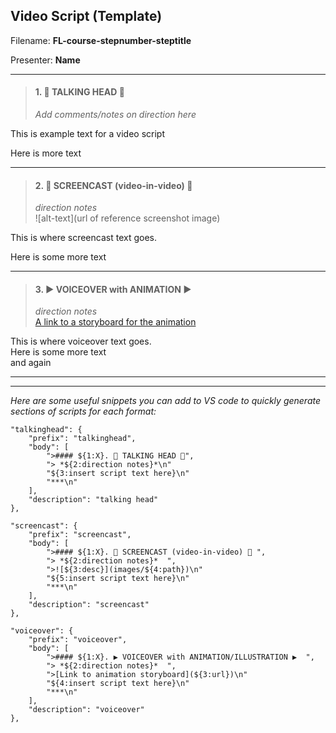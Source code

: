 ## Video Script (Template)

Filename: **FL-course-stepnumber-steptitle**  

Presenter: **Name**  

***

>#### 1. 👤 TALKING HEAD 👤 
> *Add comments/notes on direction here*  

This is example text for a video script

Here is more text

***
>#### 2. 🔴 SCREENCAST (video-in-video) 🔴  
> *direction notes*  
> ![alt-text](url of reference screenshot image)


This is where screencast text goes.

Here is some more text  

***

>#### 3. ▶️ VOICEOVER with ANIMATION ▶️  
> *direction notes*  
> [A link to a storyboard for the animation](url)  

This is where voiceover text goes.  
Here is some more text  
and again

***  
***

*Here are some useful snippets you can add to VS code to quickly generate sections of scripts for each format:*
```
"talkinghead": {
    "prefix": "talkinghead",
    "body": [
        ">#### ${1:X}. 👤 TALKING HEAD 👤",
        "> *${2:direction notes}*\n"
        "${3:insert script text here}\n"
        "***\n"
    ],
    "description": "talking head"
},

"screencast": {
    "prefix": "screencast",
    "body": [
        ">#### ${1:X}. 🔴 SCREENCAST (video-in-video) 🔴 ",
        "> *${2:direction notes}*  ",
        ">![${3:desc}](images/${4:path})\n"
        "${5:insert script text here}\n"
        "***\n"
    ],
    "description": "screencast"
},

"voiceover": {
    "prefix": "voiceover",
    "body": [
        ">#### ${1:X}. ▶️ VOICEOVER with ANIMATION/ILLUSTRATION ▶️  ",
        "> *${2:direction notes}*  ",
        ">[Link to animation storyboard](${3:url})\n"
        "${4:insert script text here}\n"
        "***\n"
    ],
    "description": "voiceover"
},
```